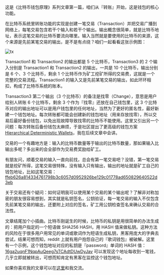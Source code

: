 这是《比特币钱包原理》系列文章第一篇，咱们从『转账』开始，这是钱包的核心功能。

在比特币系统里转账功能的实现是创建一笔交易（Transaction）并把交易广播到网络上，每笔交易包含若干个输入和若干个输出。输出概念很简单，就是比特币地址，表示这笔交易的比特币要流向哪里。输入当然就是要使用的比特币的来源，这个来源是先前某笔交易的输出，是不是有点绕？咱们一起看看这张示例图：

![tx](https://raw.githubusercontent.com/simon-liu/blockchain-consult/master/images/tx.png)

Transaction1 和 Transaction2 的输出都是 5 个比特币，Transaction3 的 2 个输入分别是 Transaction1 和 Transaction2 的输出，一共是 10 个比特币，输出分别是 6 个、3 个比特币，剩余 1 个比特币作为矿工挖矿所得的交易费，这就是一个完整的交易流程。Transaction1 的输入又是先前某笔交易的输出，如此环环相扣，构成了比特币系统的账本。

Transaction3 第二个输出（3 个比特币）的备注是找零（Change），意思是用户给别人转账 6 个比特币，剩余 3 个作为『找零』还放在自己钱包里，这 3 个比特币对应的输出地址可以是用户钱包里的任何地址，当然为了更好的匿名性，最好新建一个钱包地址。每次转账都可能会创建新的钱包地址（用来存放找零），所以交易后最好备份钱包，以免出现故障导致找零的比特币不能使用。这里又引出另一个问题：每次转账后备份钱包太麻烦，于是社区提出了更高级的钱包方案 [Hierarchical Deterministic Wallets](https://github.com/bitcoin/bips/blob/master/bip-0032.mediawiki)，我在后续文章中会讲。

交易的一个有趣地方是：输入的比特币数量等于输出的比特币数量，那如果输入比输出多呢？多出来的会全部作为交易费奖励给矿工。

有朋友问，顺着交易的输入一直向前找，总会有第一笔交易吧？没错，第一笔交易就是挖矿所得，这笔交易很特殊，没有输入只有输出，输出的地址就是矿工自己的钱包地址，比如这笔交易：[ffeb626a814334761798b3c6057d0952926be129c01778ad650829640522d3eb](https://www.blockchain.com/btc/tx/ffeb626a814334761798b3c6057d0952926be129c01778ad650829640522d3eb)

关于交易还有个疑问：如何证明我可以使用某个交易的某个输出呢？了解非对称加密的朋友很容易想到，其实就是私钥签名，公钥验证，每一笔交易的输入不仅包含先前某笔交易的输出，还要附上对应的签名，矿工用公钥检查签名来确认交易的合法性。

文章结尾加个小插曲。比特币刚诞生的时候，比特币的私钥是用很简单的办法生成的：把用户指定的一个短语做 SHA256 HASH，用 HASH 值来做私钥。这种方法的风险在于很多用户用常见的单词或歌词作为短语生成私钥，黑客用庞大的字典去尝试，结果可想而知，reddit 上就有用户抱怨自己的『歌词钱包』被破解。这里有一个示例，这个钱包地址对应的私钥是『password』单词的 HASH 值：[16ga2uqnF1NqpAuQeeg7sTCAdtDUwDyJav](https://www.blockchain.com/btc/address/16ga2uqnF1NqpAuQeeg7sTCAdtDUwDyJav) 可以发现这个地址每收到一笔钱，几乎立即就被转出，可想而知肯定有黑客在监控这个钱包地址。

如果你喜欢我的文章可以在[这里](https://github.com/simon-liu/blockchain-consult)和我交流。
